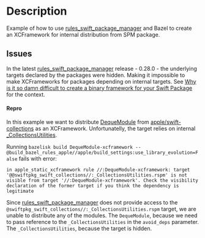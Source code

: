 # Description
Example of how to use [rules_swift_package_manager](https://github.com/cgrindel/rules_swift_package_manager) and Bazel to create an XCFramework for internal distribution from SPM package.

## Issues
In the latest [rules_swift_package_manager](https://github.com/cgrindel/rules_swift_package_manager) release - 0.28.0 - the underlying targets declared by the packages were hidden. Making it impossible to make XCFrameworks for packages depending on internal targets. See [Why is it so damn difficult to create a binary framework for your Swift Package](https://blog.eidinger.info/why-is-it-so-damn-difficult-to-create-a-binary-framework-for-your-swift-package) for the context.


#### Repro
In this example we want to distribute [DequeModule](https://github.com/apple/swift-collections/blob/main/Package.swift#L221) from [apple/swift-collections](https://github.com/apple/swift-collections) as an XCFramework. Unfortunatelly, the target relies on internal [_CollectionsUtilities](https://github.com/apple/swift-collections/blob/main/Package.swift#L186C1-L207C7).

Running `bazelisk build DequeModule-xcframework --@build_bazel_rules_apple//apple/build_settings:use_library_evolution=False` fails with error:
```
in apple_static_xcframework rule //:DequeModule-xcframework: target '@@swiftpkg_swift_collections//:_CollectionsUtilities.rspm' is not visible from target '//:DequeModule-xcframework'. Check the visibility declaration of the former target if you think the dependency is legitimate
```

Since [rules_swift_package_manager](https://github.com/cgrindel/rules_swift_package_manager) does not provide access to the `@swiftpkg_swift_collections//:_CollectionsUtilities.rspm` target, we are unable to distribute any of the modules. The `DequeModule`, because we need to pass reference to the `_CollectionsUtilities` in the `avoid_deps` parameter. The `_CollectionsUtilities`, because the target is hidden.
